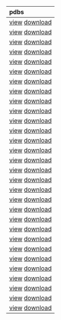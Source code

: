 | pdbs                                                                                                                                                                                                  |
| :---------------------------------------------------------------------------------------------------------------------------------------------------------------------------------------------------- |
| [view](https://molstar.org/viewer/?snapshot-url=https://ggnicastro.github.io/t/m/1.molx&snapshot-url-type=molx) [download](./t/m/1.molx)                              |
| [view](https://molstar.org/viewer/?snapshot-url=https://ggnicastro.github.io/t/m/2.molx&snapshot-url-type=molx) [download](./t/m/2.molx)                              |
| [view](https://molstar.org/viewer/?snapshot-url=https://ggnicastro.github.io/t/m/3.molx&snapshot-url-type=molx) [download](./t/m/3.molx)                              |
| [view](https://molstar.org/viewer/?snapshot-url=https://ggnicastro.github.io/t/m/4.molx&snapshot-url-type=molx) [download](./t/m/4.molx)                              |
| [view](https://molstar.org/viewer/?snapshot-url=https://ggnicastro.github.io/t/m/5.molx&snapshot-url-type=molx) [download](./t/m/5.molx)                              |
| [view](https://molstar.org/viewer/?snapshot-url=https://ggnicastro.github.io/t/m/6.molx&snapshot-url-type=molx) [download](./t/m/6.molx)                              |
| [view](https://molstar.org/viewer/?snapshot-url=https://ggnicastro.github.io/t/m/7.molx&snapshot-url-type=molx) [download](./t/m/7.molx)                              |
| [view](https://molstar.org/viewer/?snapshot-url=https://ggnicastro.github.io/t/m/8.molx&snapshot-url-type=molx) [download](./t/m/8.molx)                              |
| [view](https://molstar.org/viewer/?snapshot-url=https://ggnicastro.github.io/t/m/9.molx&snapshot-url-type=molx) [download](./t/m/9.molx)                              |
| [view](https://molstar.org/viewer/?snapshot-url=https://ggnicastro.github.io/t/m/10.molx&snapshot-url-type=molx) [download](./t/m/10.molx)                              |
| [view](https://molstar.org/viewer/?snapshot-url=https://ggnicastro.github.io/t/m/11.molx&snapshot-url-type=molx) [download](./t/m/11.molx)                              |
| [view](https://molstar.org/viewer/?snapshot-url=https://ggnicastro.github.io/t/m/12.molx&snapshot-url-type=molx) [download](./t/m/12.molx)                              |
| [view](https://molstar.org/viewer/?snapshot-url=https://ggnicastro.github.io/t/m/13.molx&snapshot-url-type=molx) [download](./t/m/13.molx)                              |
| [view](https://molstar.org/viewer/?snapshot-url=https://ggnicastro.github.io/t/m/14.molx&snapshot-url-type=molx) [download](./t/m/14.molx)                              |
| [view](https://molstar.org/viewer/?snapshot-url=https://ggnicastro.github.io/t/m/15.molx&snapshot-url-type=molx) [download](./t/m/15.molx)                              |
| [view](https://molstar.org/viewer/?snapshot-url=https://ggnicastro.github.io/t/m/16.molx&snapshot-url-type=molx) [download](./t/m/16.molx)                              |
| [view](https://molstar.org/viewer/?snapshot-url=https://ggnicastro.github.io/t/m/17.molx&snapshot-url-type=molx) [download](./t/m/17.molx)                              |
| [view](https://molstar.org/viewer/?snapshot-url=https://ggnicastro.github.io/t/m/18.molx&snapshot-url-type=molx) [download](./t/m/18.molx)                              |
| [view](https://molstar.org/viewer/?snapshot-url=https://ggnicastro.github.io/t/m/19.molx&snapshot-url-type=molx) [download](./t/m/19.molx)                              |
| [view](https://molstar.org/viewer/?snapshot-url=https://ggnicastro.github.io/t/m/20.molx&snapshot-url-type=molx) [download](./t/m/20.molx)                              |
| [view](https://molstar.org/viewer/?snapshot-url=https://ggnicastro.github.io/t/m/21.molx&snapshot-url-type=molx) [download](./t/m/21.molx)                              |
| [view](https://molstar.org/viewer/?snapshot-url=https://ggnicastro.github.io/t/m/22.molx&snapshot-url-type=molx) [download](./t/m/22.molx)                              |
| [view](https://molstar.org/viewer/?snapshot-url=https://ggnicastro.github.io/t/m/23.molx&snapshot-url-type=molx) [download](./t/m/23.molx)                              |
| [view](https://molstar.org/viewer/?snapshot-url=https://ggnicastro.github.io/t/m/24.molx&snapshot-url-type=molx) [download](./t/m/24.molx)                              |
| [view](https://molstar.org/viewer/?snapshot-url=https://ggnicastro.github.io/t/m/25.molx&snapshot-url-type=molx) [download](./t/m/25.molx)                              |
| [view](https://molstar.org/viewer/?snapshot-url=https://ggnicastro.github.io/t/m/26.molx&snapshot-url-type=molx) [download](./t/m/26.molx)                              |
| [view](https://molstar.org/viewer/?snapshot-url=https://ggnicastro.github.io/t/m/27.molx&snapshot-url-type=molx) [download](./t/m/27.molx)                              |
| [view](https://molstar.org/viewer/?snapshot-url=https://ggnicastro.github.io/t/m/28.molx&snapshot-url-type=molx) [download](./t/m/28.molx)                              |
| [view](https://molstar.org/viewer/?snapshot-url=https://ggnicastro.github.io/t/m/29.molx&snapshot-url-type=molx) [download](./t/m/29.molx)                              |
| [view](https://molstar.org/viewer/?snapshot-url=https://ggnicastro.github.io/t/m/30.molx&snapshot-url-type=molx) [download](./t/m/30.molx)                              |
